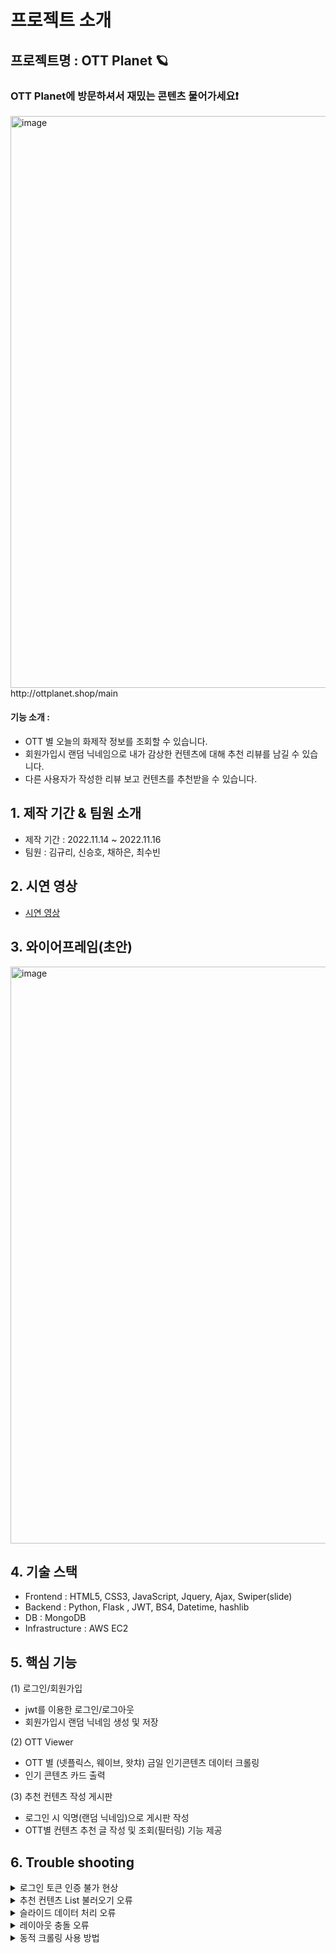 # 프로젝트 소개
## 프로젝트명 : OTT Planet 🪐
### OTT Planet에 방문하셔서 재밌는 콘텐츠 물어가세요❗️

<img width="915" alt="image" src="https://user-images.githubusercontent.com/117708164/202367291-4c15eed9-3834-4e04-a0ba-d0105438598a.png">
http://ottplanet.shop/main

#### 기능 소개 :
- OTT 별 오늘의 화제작 정보를 조회할 수 있습니다.
- 회원가입시 랜덤 닉네임으로 내가 감상한 컨텐츠에 대해 추천 리뷰를 남길 수 있습니다.
- 다른 사용자가 작성한 리뷰 보고 컨텐츠를 추천받을 수 있습니다. 

## 1. 제작 기간 & 팀원 소개
- 제작 기간 : 2022.11.14 ~ 2022.11.16
- 팀원 : 김규리, 신승호, 채하은, 최수빈

## 2. 시연 영상
- [시연 영상](https://www.youtube.com/watch?v=W72owmCVL0U)

## 3. 와이어프레임(초안)
<img width="923" alt="image" src="https://user-images.githubusercontent.com/117708164/202368972-1fee1a1f-0983-42f4-957d-f1735e65cc14.png">

## 4. 기술 스택 
- Frontend : HTML5, CSS3, JavaScript, Jquery, Ajax, Swiper(slide)
- Backend : Python, Flask , JWT, BS4, Datetime, hashlib
- DB : MongoDB
- Infrastructure : AWS EC2

## 5. 핵심 기능
(1) 로그인/회원가입
- jwt를 이용한 로그인/로그아웃 
- 회원가입시 랜덤 닉네임 생성 및 저장

(2) OTT Viewer
- OTT 별 (넷플릭스, 웨이브, 왓챠) 금일 인기콘텐츠 데이터 크롤링
- 인기 콘텐츠 카드 출력

(3) 추천 컨텐츠 작성 게시판
- 로그인 시 익명(랜덤 닉네임)으로 게시판 작성 
- OTT별 컨텐츠 추천 글 작성 및 조회(필터링) 기능 제공  

## 6. Trouble shooting
<details>
<summary> 로그인 토큰 인증 불가 현상 </summary>
<!--  -->
- 서버에서 토큰이 잘 생성되었음에도 불구하고 클라이언트가 response를 제대로 전달받지 못해서 로그인 안되는 현상 발생<br>
  원인 분석 중 js파일을 기능별로 코드를 구분해 독립된 파일로 만들었더니 해결됨
</details>
<details>
<summary> 추천 컨텐츠 List 불러오기 오류 </summary>
<!--  -->
- DB에 저장된 데이터 불러오기 API 호출시 ajax 내의 URL이 잘못 입력되어, DB에 저장된 화면에 출력되지 않아서 호출 URL을 수정 후 해결<br>
( 예 : /post -> /api/post )
</details>
<details>
<summary> 슬라이드 데이터 처리 오류 </summary>
<!--  -->
- 화면 새로고침시 넷플릭스 슬라이드(초기화면)는 정상적으로 출력되고 웨이브/왓챠 탭 버튼을 누르면 슬라이드가 하나 씩만 보이는 현상 발생<br>
- 생각해보니 웨이브와 왓챠 슬라이드는 새로고침과 동시에 생성 되었는데, api 데이터를 받아오는 것은 탭 버튼을 눌렀을 때로 설정되어 있었음<br>
- 슬라이드가 만들어진 뒤에 데이터를 받아와서 에러가 나는 것 같다는 결론을 내고 웨이브/왓챠 버튼을 누를 때, api 데이터를 받아오고,<br>
  그 후에 슬라이드를 생성하는 방식으로 바꾸었더니 정상적으로 출력 됨
</details>
<details>
<summary> 레이아웃 충돌 오류 </summary>
<!--  -->
- 레이아웃 설계시 한 줄 평 작성, 한 줄 평 보여주기 기능이 충돌이 생겼다. <br>
- 기능을 작은 단위로 기능을 따로 작게 나눠야하고, 콘텐츠 클릭 시 어떤 걸 화면에 보여주고 싶은지 명확하게 정의해야하는것을 알게되었다. <br>
-  콘텐츠 영역이 슬라이더 밑에 넣으려고 position:absolute 로 띄웠는데 다른 팀원들 노트북 화면에서 확인시 레이아웃이 엉망이었다. <br>
- 슬라이더 부분을 임시로 div를 만들어놓고 그 밑에 영역을 각각 따로 만들어주고 display flex를 주었더니 해결되었다.
</details>    
<details>
<summary> 동적 크롤링 사용 방법 </summary>
<!--  -->
- 웹 크롤링을 하기위해 selenium, webdriver패키지를 활용한 '동적 크롤링' 을 활용하기로 했다.<br>
- 'pycham' 설정의 인터프리터를 이용한 패키지 설치에서는 'webdriver'가 설치가 안되어 구글링을 해보았다.<br>
- 구글링 히스토리 : <br>
적절한 경로에서 설치가 필요함 > 명령프롬프트 및 파이썬 쉘에서 명령어로 직접설치 > 파이썬 버전이 낮음 > 드라이버 버전이 낮음 > 드라이버 설치에러 > 환경변수 오류로 인한 패키지 설치 오류 > 구글 웹드라이버 설치 > driver = webdriver.Chrome(경로)로 해결!
  </details>
